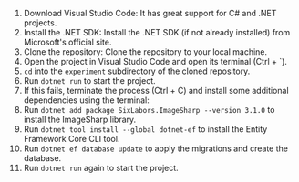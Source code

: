 1. Download  Visual Studio Code: It has great support for C# and .NET projects.
2. Install the .NET SDK: Install the .NET SDK (if not already installed) from Microsoft's official site. 
3. Clone the repository: Clone the repository to your local machine.
4. Open the project in Visual Studio Code and open its terminal (Ctrl + `).
5. `cd` into the `experiment` subdirectory of the cloned repository.
6. Run `dotnet run` to start the project.
7. If this fails, terminate the process (Ctrl + C) and install some additional dependencies using the terminal:
8. Run `dotnet add package SixLabors.ImageSharp --version 3.1.0` to install the ImageSharp library.
9. Run `dotnet tool install --global dotnet-ef` to install the Entity Framework Core CLI tool.
10. Run `dotnet ef database update` to apply the migrations and create the database.
11. Run `dotnet run` again to start the project.